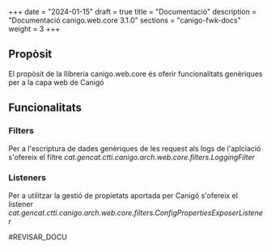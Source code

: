 +++
date        = "2024-01-15"
draft        = true
title       = "Documentació"
description = "Documentació canigo.web.core 3.1.0"
sections    = "canigo-fwk-docs"
weight      = 3
+++

## Propòsit

El propòsit de la llibreria canigo.web.core és oferir funcionalitats genèriques per a la capa web de Canigó

## Funcionalitats

### Filters

Per a l'escriptura de dades genèriques de les request als logs de l'aplciació s'ofereix el filtre *cat.gencat.ctti.canigo.arch.web.core.filters.LoggingFilter*

### Listeners

Per a utilitzar la gestió de propietats aportada per Canigó s'ofereix el listener *cat.gencat.ctti.canigo.arch.web.core.filters.ConfigPropertiesExposerListener*


#REVISAR_DOCU